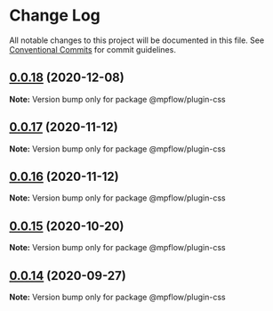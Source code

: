 # Change Log

All notable changes to this project will be documented in this file.
See [Conventional Commits](https://conventionalcommits.org) for commit guidelines.

## [0.0.18](https://github.com/wechat-miniprogram/mpflow/compare/@mpflow/plugin-css@0.0.17...@mpflow/plugin-css@0.0.18) (2020-12-08)

**Note:** Version bump only for package @mpflow/plugin-css





## [0.0.17](https://github.com/wechat-miniprogram/mpflow/compare/@mpflow/plugin-css@0.0.15...@mpflow/plugin-css@0.0.17) (2020-11-12)

**Note:** Version bump only for package @mpflow/plugin-css

## [0.0.16](https://github.com/wechat-miniprogram/mpflow/compare/@mpflow/plugin-css@0.0.15...@mpflow/plugin-css@0.0.16) (2020-11-12)

**Note:** Version bump only for package @mpflow/plugin-css

## [0.0.15](https://github.com/wechat-miniprogram/mpflow/compare/@mpflow/plugin-css@0.0.14...@mpflow/plugin-css@0.0.15) (2020-10-20)

**Note:** Version bump only for package @mpflow/plugin-css

## [0.0.14](https://github.com/wechat-miniprogram/mpflow/compare/@mpflow/plugin-css@0.0.13...@mpflow/plugin-css@0.0.14) (2020-09-27)

**Note:** Version bump only for package @mpflow/plugin-css
